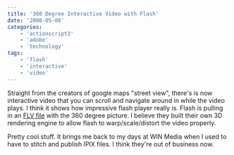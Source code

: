 ```yaml
---
title: '360 Degree Interactive Video with Flash'
date: '2008-05-08'
categories:
    - 'actionscript3'
    - 'adobe'
    - 'technology'
tags:
    - 'flash'
    - 'interactive'
    - 'video'
---
```


Straight from the creators of google maps "street view", there's is now interactive video that you can scroll and navigate around in while the video plays. I think it shows how impressive flash player really is. Flash is pulling in an [FLV file](http://imc.cachefly.net/FijiCoralReef/Fiji_original-Fiji_original-im360_1300vid_128aud_15fps.flv 'FLV File') with the 360 degree picture. I believe they built their own 3D rendering engine to allow flash to warp/scale/distort the video properly.

Pretty cool stuff. It brings me back to my days at WIN Media when I used to have to stitch and publish IPIX files. I think they're out of business now.
